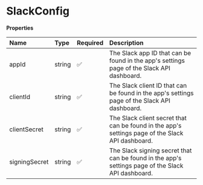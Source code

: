 # SlackConfig

**Properties**

| Name          | Type   | Required | Description                                                                                       |
| :------------ | :----- | :------- | :------------------------------------------------------------------------------------------------ |
| appId         | string | ✅       | The Slack app ID that can be found in the app's settings page of the Slack API dashboard.         |
| clientId      | string | ✅       | The Slack client ID that can be found in the app's settings page of the Slack API dashboard.      |
| clientSecret  | string | ✅       | The Slack client secret that can be found in the app's settings page of the Slack API dashboard.  |
| signingSecret | string | ✅       | The Slack signing secret that can be found in the app's settings page of the Slack API dashboard. |

<!-- This file was generated by liblab | https://liblab.com/ -->
